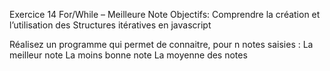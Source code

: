 Exercice 14 For/While – Meilleure Note
Objectifs: Comprendre la création et l’utilisation des Structures itératives en javascript

Réalisez un programme qui permet de connaitre, pour n notes saisies :
La meilleur note
La moins bonne note
La moyenne des notes